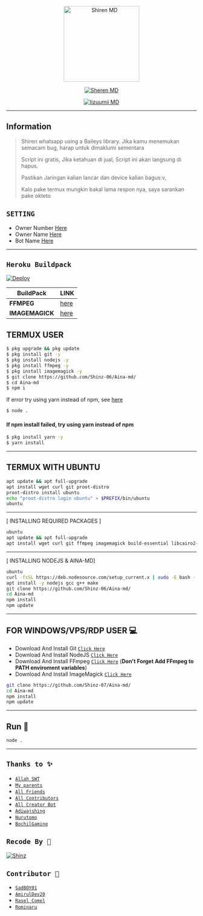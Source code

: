 <p align="center">
<img src="https://telegra.ph/file/e0e46c1f356dbf8acbc7e.jpg" alt="Shiren MD" width="200"/>


</p>
<p align="center">
<a href="#"><img title="Sheren MD" src="https://img.shields.io/badge/Recode by-Shinz-red?colorA=%255ff0000&colorB=%23017e40&style=for-the-badge"></a>
</p>
<p align="center">
<a href="#"><img title="Iizuumii MD" src="https://img.shields.io/badge/Iizuumii-Md-red?colorA=#f3f1ed&colorB=%cdc4b3&style=for-the-badge"></a>
<p align="center">
</p>
<p align="center">

---

## Information
> Shiren whatsapp using a Baileys library.
> Jika kamu menemukan semacam bug, harap untuk dimaklumi sementara
>
> Script ini gratis, Jika ketahuan di jual, Script ini akan langsung di hapus.
>
> Pastikan Jaringan kalian lancar dan device kalian bagus:v, 
> 
> Kalo pake termux mungkin bakal lama respon nya, saya sarankan pake okteto
> 
>

## `SETTING`

- Owner Number [Here](https://github.com/Shinz-06/Izuumii/blob/multi-device/config.js#L1)
- Owner Name [Here](https://github.com/Shinz-06/Izuumii/blob/multi-device/config.js#L1)
- Bot Name [Here](https://github.com/Shinz-06/Izuumii/blob/multi-device/config.js#L1)
---------

## ```Heroku Buildpack```
[![Deploy](https://www.herokucdn.com/deploy/button.svg)](https://heroku.com/deploy?template=https://github.com/Shinz-06/Aina-md)

| BuildPack | LINK |
|--------|--------|
| **FFMPEG** |[here](https://github.com/jonathanong/heroku-buildpack-ffmpeg-latest) |
| **IMAGEMAGICK** | [here](https://github.com/DuckyTeam/heroku-buildpack-imagemagick) |

## TERMUX USER
```bash
$ pkg upgrade && pkg update
$ pkg install git -y
$ pkg install nodejs -y
$ pkg install ffmpeg -y
$ pkg install imagemagick -y
$ git clone https://github.com/Shinz-06/Aina-md/
$ cd Aina-md
$ npm i 
```
If error try using yarn instead of npm, see [here](https://github.com/Shinz-06/Aina-md#if-npm-install-failed--try--using-yarn-instead-of-npm)
```bash
$ node .
```

#### If npm install failed, try using yarn instead of npm
```bash
$ pkg install yarn -y
$ yarn install
```
---------

## TERMUX WITH UBUNTU

```bash
apt update && apt full-upgrade
apt install wget curl git proot-distro
proot-distro install ubuntu
echo "proot-distro login ubuntu" > $PREFIX/bin/ubuntu
ubuntu
```
---------

[ INSTALLING REQUIRED PACKAGES ]

```bash
ubuntu
apt update && apt full-upgrade
apt install wget curl git ffmpeg imagemagick build-essential libcairo2-dev libpango1.0-dev libjpeg-dev libgif-dev librsvg2-dev dbus-x11 ffmpeg2theora ffmpegfs ffmpegthumbnailer ffmpegthumbnailer-dbg ffmpegthumbs libavcodec-dev libavcodec-extra libavcodec-extra58 libavdevice-dev libavdevice58 libavfilter-dev libavfilter-extra libavfilter-extra7 libavformat-dev libavformat58 libavifile-0.7-bin libavifile-0.7-common libavifile-0.7c2 libavresample-dev libavresample4 libavutil-dev libavutil56 libpostproc-dev libpostproc55 graphicsmagick graphicsmagick-dbg graphicsmagick-imagemagick-compat graphicsmagick-libmagick-dev-compat groff imagemagick-6.q16hdri imagemagick-common libchart-gnuplot-perl libgraphics-magick-perl libgraphicsmagick++-q16-12 libgraphicsmagick++1-dev
```

---------

[ INSTALLING NODEJS & AINA-MD]

```bash
ubuntu
curl -fsSL https://deb.nodesource.com/setup_current.x | sudo -E bash -
apt install -y nodejs gcc g++ make
git clone https://github.com/Shinz-06/Aina-md/
cd Aina-md
npm install
npm update
```

---------

## FOR WINDOWS/VPS/RDP USER 💻

* Download And Install Git [`Click Here`](https://git-scm.com/downloads)
* Download And Install NodeJS [`Click Here`](https://nodejs.org/en/download)
* Download And Install FFmpeg [`Click Here`](https://ffmpeg.org/download.html) (**Don't Forget Add FFmpeg to PATH enviroment variables**)
* Download And Install ImageMagick [`Click Here`](https://imagemagick.org/script/download.php)

```bash
git clone https://github.com/Shinz-07/Aina-md/
cd Aina-md
npm install
npm update
```

---------

## Run 🏃

```bash
node .
```

---------

## ```Thanks to ✨```
* [`Allah SWT`](https://github.com/Shinz-06)
* [`My parents`](https://github.com/Shinz-06)
* [`All Friends`](https://github.com/Shinz-06)
* [`All Contributors`](https://github.com/Shinz-06)
* [`All Creator Bot`](https://github.com/Shinz-06)
* [`Adiwajshing`](https://github.com/adiwajshing/Baileys)
* [`Nurutomo`](https://github.com/nurutomo)
* [`BochilGaming`](https://github.com/bochilgaming)

## ```Recode By 🐾```
[![Shinz](https://github.com/Shinz-06.png?size=80)](https://github.com/Shinz-06)

## ```Contributor 🔭```
* [`SadBOY01`](https://github.com/sadboy01)
* [`AmirulDev20`](https://github.com/amiruldev20)
* [`Rasel Comel`](https://github.com/raselcomel)
* [`Rominaru`](https://github.com/rominaru)
